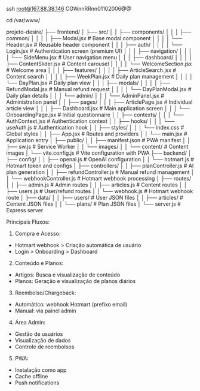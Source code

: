 ssh root@167.88.38.146
CGWnnRRnn01102006@@

cd /var/www/

projeto-desire/
├── frontend/
│ ├── src/
│ │ ├── components/
│ │ │ ├── common/
│ │ │ │ ├── Modal.jsx # Base modal component
│ │ │ │ └── Header.jsx # Reusable header component
│ │ │ ├── auth/
│ │ │ │ └── Login.jsx # Authentication screen (premium UI)
│ │ │ ├── navigation/
│ │ │ │ └── SideMenu.jsx # User navigation menu
│ │ │ ├── dashboard/
│ │ │ │ ├── ContentSlider.jsx # Content carousel
│ │ │ │ └── WelcomeSection.jsx # Welcome area
│ │ │ ├── features/
│ │ │ │ ├── ArticleSearch.jsx # Content search
│ │ │ │ ├── WeekPlan.jsx # Daily plan management
│ │ │ │ └── DayPlan.jsx # Daily plan view
│ │ │ ├── modals/
│ │ │ │ ├── RefundModal.jsx # Manual refund request
│ │ │ │ └── DayPlanModal.jsx # Daily plan details
│ │ │ └── admin/
│ │ │ └── AdminPanel.jsx # Administration panel
│ │ ├── pages/
│ │ │ ├── ArticlePage.jsx # Individual article view
│ │ │ ├── Dashboard.jsx # Main application screen
│ │ │ └── OnboardingPage.jsx # Initial questionnaire
│ │ ├── contexts/
│ │ │ └── AuthContext.jsx # Authentication context
│ │ ├── hooks/
│ │ │ └── useAuth.js # Authentication hook
│ │ ├── styles/
│ │ │ └── index.css # Global styles
│ │ ├── App.jsx # Routes and providers
│ │ └── main.jsx # Application entry
│ ├── public/
│ │ ├── manifest.json # PWA manifest
│ │ ├── sw.js # Service Worker
│ │ └── images/
│ │ └── content/ # Content images
│ └── vite.config.js # Vite configuration with PWA
├── backend/
│ ├── config/
│ │ ├── openai.js # OpenAI configuration
│ │ └── hotmart.js # Hotmart token and configs
│ ├── controllers/
│ │ ├── planController.js # AI plan generation
│ │ ├── refundController.js # Manual refund management
│ │ └── webhookController.js # Hotmart webhook processing
│ ├── routes/
│ │ ├── admin.js # Admin routes
│ │ ├── articles.js # Content routes
│ │ ├── users.js # User/refund routes
│ │ └── webhook.js # Hotmart webhook route
│ ├── data/
│ │ ├── users/ # User JSON files
│ │ ├── articles/ # Content JSON files
│ │ └── plans/ # Plan JSON files
│ └── server.js # Express server

Principais Fluxos:

1. Compra e Acesso:

- Hotmart webhook > Criação automática de usuário
- Login > Onboarding > Dashboard

2. Conteúdo e Planos:

- Artigos: Busca e visualização de conteúdo
- Planos: Geração e visualização de planos diários

3. Reembolso/Chargeback:

- Automático: webhook Hotmart (prefixo email)
- Manual: via painel admin

4. Área Admin:

- Gestão de usuários
- Visualização de dados
- Controle de reembolsos

5. PWA:

- Instalação como app
- Cache offline
- Push notifications
